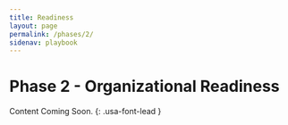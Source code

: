 ```yaml
---
title: Readiness
layout: page
permalink: /phases/2/
sidenav: playbook
---
```


# Phase 2 - Organizational Readiness

Content Coming Soon.
{: .usa-font-lead }